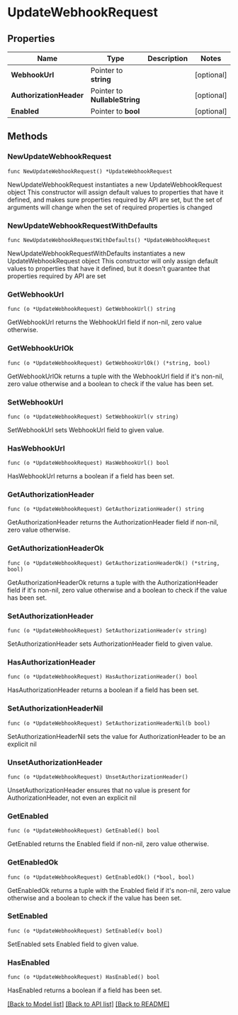 # UpdateWebhookRequest

## Properties

Name | Type | Description | Notes
------------ | ------------- | ------------- | -------------
**WebhookUrl** | Pointer to **string** |  | [optional] 
**AuthorizationHeader** | Pointer to **NullableString** |  | [optional] 
**Enabled** | Pointer to **bool** |  | [optional] 

## Methods

### NewUpdateWebhookRequest

`func NewUpdateWebhookRequest() *UpdateWebhookRequest`

NewUpdateWebhookRequest instantiates a new UpdateWebhookRequest object
This constructor will assign default values to properties that have it defined,
and makes sure properties required by API are set, but the set of arguments
will change when the set of required properties is changed

### NewUpdateWebhookRequestWithDefaults

`func NewUpdateWebhookRequestWithDefaults() *UpdateWebhookRequest`

NewUpdateWebhookRequestWithDefaults instantiates a new UpdateWebhookRequest object
This constructor will only assign default values to properties that have it defined,
but it doesn't guarantee that properties required by API are set

### GetWebhookUrl

`func (o *UpdateWebhookRequest) GetWebhookUrl() string`

GetWebhookUrl returns the WebhookUrl field if non-nil, zero value otherwise.

### GetWebhookUrlOk

`func (o *UpdateWebhookRequest) GetWebhookUrlOk() (*string, bool)`

GetWebhookUrlOk returns a tuple with the WebhookUrl field if it's non-nil, zero value otherwise
and a boolean to check if the value has been set.

### SetWebhookUrl

`func (o *UpdateWebhookRequest) SetWebhookUrl(v string)`

SetWebhookUrl sets WebhookUrl field to given value.

### HasWebhookUrl

`func (o *UpdateWebhookRequest) HasWebhookUrl() bool`

HasWebhookUrl returns a boolean if a field has been set.

### GetAuthorizationHeader

`func (o *UpdateWebhookRequest) GetAuthorizationHeader() string`

GetAuthorizationHeader returns the AuthorizationHeader field if non-nil, zero value otherwise.

### GetAuthorizationHeaderOk

`func (o *UpdateWebhookRequest) GetAuthorizationHeaderOk() (*string, bool)`

GetAuthorizationHeaderOk returns a tuple with the AuthorizationHeader field if it's non-nil, zero value otherwise
and a boolean to check if the value has been set.

### SetAuthorizationHeader

`func (o *UpdateWebhookRequest) SetAuthorizationHeader(v string)`

SetAuthorizationHeader sets AuthorizationHeader field to given value.

### HasAuthorizationHeader

`func (o *UpdateWebhookRequest) HasAuthorizationHeader() bool`

HasAuthorizationHeader returns a boolean if a field has been set.

### SetAuthorizationHeaderNil

`func (o *UpdateWebhookRequest) SetAuthorizationHeaderNil(b bool)`

 SetAuthorizationHeaderNil sets the value for AuthorizationHeader to be an explicit nil

### UnsetAuthorizationHeader
`func (o *UpdateWebhookRequest) UnsetAuthorizationHeader()`

UnsetAuthorizationHeader ensures that no value is present for AuthorizationHeader, not even an explicit nil
### GetEnabled

`func (o *UpdateWebhookRequest) GetEnabled() bool`

GetEnabled returns the Enabled field if non-nil, zero value otherwise.

### GetEnabledOk

`func (o *UpdateWebhookRequest) GetEnabledOk() (*bool, bool)`

GetEnabledOk returns a tuple with the Enabled field if it's non-nil, zero value otherwise
and a boolean to check if the value has been set.

### SetEnabled

`func (o *UpdateWebhookRequest) SetEnabled(v bool)`

SetEnabled sets Enabled field to given value.

### HasEnabled

`func (o *UpdateWebhookRequest) HasEnabled() bool`

HasEnabled returns a boolean if a field has been set.


[[Back to Model list]](../README.md#documentation-for-models) [[Back to API list]](../README.md#documentation-for-api-endpoints) [[Back to README]](../README.md)


